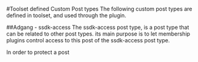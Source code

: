 #Toolset defined Custom Post types
The following custom post types are defined in toolset, and used through the plugin.

##Adgang - ssdk-access
The ssdk-access post type, is a post type that can be related to other post types. its main purpose is to let membership plugins control access to this post of the ssdk-access post type.

In order to protect a post